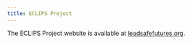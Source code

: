 ```yaml
---
title: ECLIPS Project
---
```


The ECLIPS Project website is available at [leadsafefutures.org](https://leadsafefutures.org).

